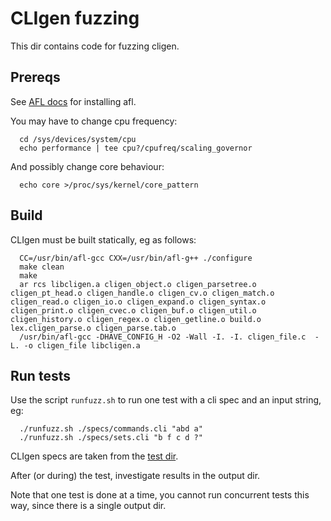 # CLIgen fuzzing

This dir contains code for fuzzing cligen. 

## Prereqs

See [AFL docs](https://afl-1.readthedocs.io/en/latest) for installing afl.

You may have to change cpu frequency:
```
  cd /sys/devices/system/cpu
  echo performance | tee cpu?/cpufreq/scaling_governor
```

And possibly change core behaviour:
```
  echo core >/proc/sys/kernel/core_pattern
```

## Build

CLIgen must be built statically, eg as follows:
```
  CC=/usr/bin/afl-gcc CXX=/usr/bin/afl-g++ ./configure
  make clean
  make
  ar rcs libcligen.a cligen_object.o cligen_parsetree.o cligen_pt_head.o cligen_handle.o cligen_cv.o cligen_match.o cligen_read.o cligen_io.o cligen_expand.o cligen_syntax.o cligen_print.o cligen_cvec.o cligen_buf.o cligen_util.o cligen_history.o cligen_regex.o cligen_getline.o build.o  lex.cligen_parse.o cligen_parse.tab.o
  /usr/bin/afl-gcc -DHAVE_CONFIG_H -O2 -Wall -I. -I. cligen_file.c  -L. -o cligen_file libcligen.a
```

## Run tests

Use the script `runfuzz.sh` to run one test with a cli spec and an input string, eg:
```
  ./runfuzz.sh ./specs/commands.cli "abd a"
  ./runfuzz.sh ./specs/sets.cli "b f c d ?"  
```

CLIgen specs are taken from the [test dir](../test).

After (or during) the test, investigate results in the output dir.

Note that one test is done at a time, you cannot run concurrent tests this way, since there is a single output dir.


